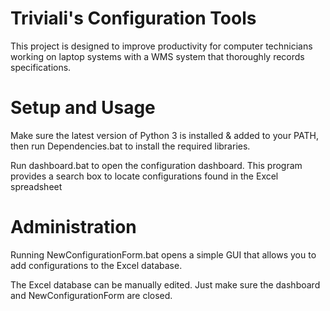
# Triviali's Configuration Tools

This project is designed to improve productivity for computer technicians working on laptop systems with a WMS system that thoroughly records specifications.

# Setup and Usage

Make sure the latest version of Python 3 is installed & added to your PATH, then run Dependencies.bat to install the required libraries.

Run dashboard.bat to open the configuration dashboard. This program provides a search box to locate configurations found in the Excel spreadsheet

# Administration

Running NewConfigurationForm.bat opens a simple GUI that allows you to add configurations to the Excel database.

The Excel database can be manually edited. Just make sure the dashboard and NewConfigurationForm are closed.

